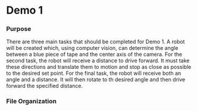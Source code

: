 # Demo 1

### Purpose
There are three main tasks that should be completed for Demo 1. A robot will be created which, using computer vision, can determine the angle between a blue piece of tape and the center axis of the camera. For the second task, the robot will receive a distance to drive forward. It must take these directions and translate them to motion and stop as close as possible to the desired set point. For the final task, the robot will receive both an angle and a distance. It will then rotate to th desired angle and then drive forward the specified distance.

### File Organization
